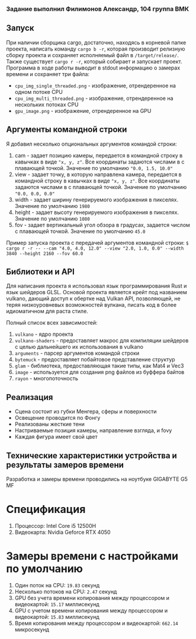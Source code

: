 ### Задание выполнил Филимонов Александр, 104 группа ВМК

## Запуск
При наличии сборщика cargo, достаточно, находясь в корневой папке проекта, написать команду `cargo b -r`, которая производит
релизную сборку проекта и сохраняет исполняемый файл в `/target/release/`. Также существует `cargo r -r`, который собирает и запускает проект.
Программа в ходе работы выводит в stdout информацию о замерах времени и сохраняет три файла:
- `cpu_img_single_threaded.png` - изображение, отрендеренное на одном потоке CPU
- `cpu_img_multi_threaded.png` - изображение, отрендеренное на нескольких потоках CPU
- `gpu_image.png` - изображение, отрендеренное на GPU

## Аргументы командной строки
Я добавил несколько опциональных аргументов командой строки:

1. cam - задает позицию камеры, передается в командной строку в кавычках в виде `"x, y, z"`. Все координаты задаются числами в с плавающей точкой. Значение по умолчанию `"0.0, 1.5, 10.0"`
2. view - задает точку, в которую направлена камера, передается в командной строку в кавычках в виде `"x, y, z"`. Все координаты задаются числами в с плавающей точкой. Значение по умолчанию `"0.0, 0.0, 0.0"`
3. width - задает ширину генерируемого изображения в пикселях. Значение по умолчанию `1980`
4. height - задает высоту генерируемого изображения в пикселях. Значение по умолчанию `1080`
5. fov - задает вертикальный угол обзора в градусах, задается числом с плавающей точкой. Значение по умолчанию `45.0`

Пример запуска проекта с передачей аргументов командной строки: 
`$ cargo r -r -- --cam "4.0, 4.0, 12.0" --view "2.0, 1.0, 0.0" --width 3840 --height 2160 --fov 60.0`

## Библиотеки и API

Для написания проекта я использовал язык программирования Rust и язык шейдеров GLSL. Основой проекта является крейт под названием vulkano, дающий доступ к обертке над Vulkan API, позволяющей, не теряя низкоуровневых возможностей вулкана, писать код в более идиоматичном для раста стиле.

Полный список всех зависимостей:
1. `vulkano` - ядро проекта
2. `vulkano-shaders` - предоставляет макрос для компиляции шейдеров с целью дальнейшего их использования в vulkano
3. `arguments` - парсер аргументов командой строки
4. `bytemuck` - предоставляет побайтовое представление структур
5. `glam` - библиотека, предоставляющая такие типы, как Mat4 и Vec3
6. `image` - используется для создания png файлов из буффера байтов
7. `rayon` - многопоточность

## Реализация
- Сцена состоит из губки Менгера, сферы и поверхности
- Освещение проводится по Фонгу
- Реализованы жесткие тени
- Настриваемые позиция камеры, направление взгляда, и fovy
- Каждая фигура имеет свой цвет

## Технические характеристики устройства и результаты замеров времени
Разработка и замеры времени проводились на ноутбуке GIGABYTE G5 MF

# Спецификация
1. Процессор: Intel Core i5 12500H
2. Видеокарта: Nvidia Geforce RTX 4050

# Замеры времени с настройками по умолчанию
1. Один поток на CPU: `19.83` секунд
2. Несколько потоков на CPU: `2.47` секунд
3. GPU без учета времени копирования между процессором и видеокартой: `15.17` миллисекунд
4. GPU с учетом времени копирования между процессором и видеокартой: `15.83` миллисекунд
5. Время копирования между процессором и видеокартой: `662.14` микросекунд
